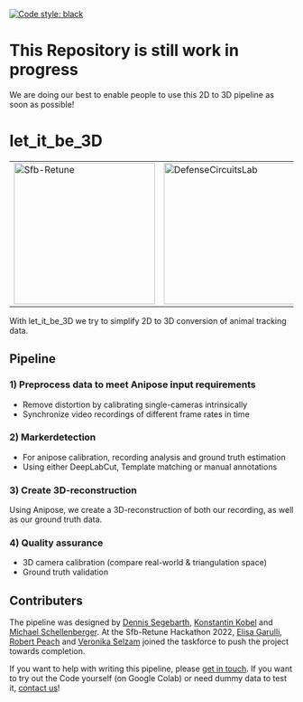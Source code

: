 <a href="https://github.com/psf/black"><img alt="Code style: black" src="https://img.shields.io/badge/code%20style-black-000000.svg"></a>
# This Repository is still work in progress
We are doing our best to enable people to use this 2D to 3D pipeline as soon as possible!

# let_it_be_3D

<table>
<tr>
<td>
    <a href="https://sfb-retune.de/"> 
        <img src="https://sfb-retune.de/images/logo-retune.svg" alt="Sfb-Retune" style="width: 250px;"/>
    </a>
</td> 
<td>
    <a href="https://www.defense-circuits-lab.com/"> 
        <img src="https://static.wixstatic.com/media/547baf_87ffe507a5004e29925dbeb65fe110bb~mv2.png/v1/fill/w_406,h_246,al_c,q_85,usm_0.66_1.00_0.01,enc_auto/LabLogo3black.png" alt="DefenseCircuitsLab" style="width: 250px;"/>
    </a>
</td>
</tr>
</table>


With let_it_be_3D we try to simplify 2D to 3D conversion of animal tracking data.

## Pipeline
### 1) Preprocess data to meet Anipose input requirements
- Remove distortion by calibrating single-cameras intrinsically
- Synchronize video recordings of different frame rates in time

### 2) Markerdetection

- For anipose calibration, recording analysis and ground truth estimation
- Using either DeepLabCut, Template matching or manual annotations

### 3) Create 3D-reconstruction
Using Anipose, we create a 3D-reconstruction of both our recording, as well as our ground truth data.

### 4) Quality assurance
- 3D camera calibration (compare real-world & triangulation space)
- Ground truth validation

## Contributers
The pipeline was designed by [Dennis Segebarth](https://github.com/DSegebarth), [Konstantin Kobel](https://github.com/KonKob) and [Michael Schellenberger](https://github.com/MSchellenberger).
At the Sfb-Retune Hackathon 2022, [Elisa Garulli](https://github.com/ELGarulli), [Robert Peach](https://github.com/peach-lucien) and [Veronika Selzam](https://github.com/vselzam)
joined the taskforce to push the project towards completion. 

If you want to help with writing this pipeline, please <a href = "mailto: schellenb_m1@ukw.de">get in touch</a>.
If you want to try out the Code yourself (on Google Colab) or need dummy data to test it, <a href = "mailto: schellenb_m1@ukw.de">contact us</a>!


